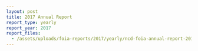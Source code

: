 ```yaml
---
layout: post
title: 2017 Annual Report
report_type: yearly
report_year: 2017
report_files:
  - /assets/uploads/foia-reports/2017/yearly/ncd-foia-annual-report-2017.xlsm
---
```

